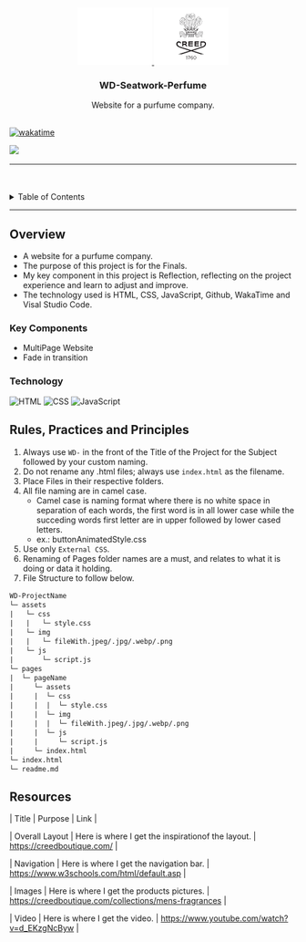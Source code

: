 <a name="readme-top">

<br/>

<br />
<div align="center">
  <a href="https://github.com/Maverick-Santos/">
    <img src="./assets/img/nyebe_white.png" alt="Nyebe" width="130" height="100">
    <img src="./pages/img/creed logo.png"width="130" height="100">
  </a>

  <h3 align="center">WD-Seatwork-Perfume</h3>
</div>

<div align="center">
  Website for a purfume company.
</div>

<br />

[![wakatime](https://wakatime.com/badge/user/474e236f-4718-4434-8aa0-f744cf4cde7d/project/2142565d-91c4-4a87-b560-dbe57d7021a7.svg)](https://wakatime.com/badge/user/474e236f-4718-4434-8aa0-f744cf4cde7d/project/2142565d-91c4-4a87-b560-dbe57d7021a7)

![](https://visit-counter.vercel.app/counter.png?page=zyx-0314/WD-Seatwork-Perfume-main)

---

<br />
<br />

<details>
  <summary>Table of Contents</summary>
  <ol>
    <li>
      <a href="#overview">Overview</a>
      <ol>
        <li>
          <a href="#key-components">Key Components</a>
        </li>
        <li>
          <a href="#technology">Technology</a>
        </li>
      </ol>
    </li>
    <li>
      <a href="#rule,-practices-and-principles">Rules, Practices and Principles</a>
    </li>
    <li>
      <a href="#resources">Resources</a>
    </li>
  </ol>
</details>

---

## Overview
- A website for a purfume company.
- The purpose of this project is for the Finals.
- My key component in this project is Reflection, reflecting on the project experience and learn to adjust and improve. 
- The technology used is HTML, CSS, JavaScript, Github, WakaTime and Visal Studio Code.

### Key Components
- MultiPage Website
- Fade in transition

### Technology
![HTML](https://img.shields.io/badge/HTML-E34F26?style=for-the-badge&logo=html5&logoColor=white)
![CSS](https://img.shields.io/badge/CSS-1572B6?style=for-the-badge&logo=css3&logoColor=white)
![JavaScript](https://img.shields.io/badge/JavaScript-F7DF1E?style=for-the-badge&logo=javascript&logoColor=white)

## Rules, Practices and Principles
1. Always use `WD-` in the front of the Title of the Project for the Subject followed by your custom naming.
2. Do not rename any .html files; always use `index.html` as the filename.
3. Place Files in their respective folders.
4. All file naming are in camel case.
   - Camel case is naming format where there is no white space in separation of each words, the first word is in all lower case while the succeding words first letter are in upper followed by lower cased letters.
   - ex.: buttonAnimatedStyle.css
5. Use only `External CSS`.
6. Renaming of Pages folder names are a must, and relates to what it is doing or data it holding.
7. File Structure to follow below.

```
WD-ProjectName
└─ assets
|   └─ css
|   |   └─ style.css
|   └─ img
|   |   └─ fileWith.jpeg/.jpg/.webp/.png
|   └─ js
|       └─ script.js
└─ pages
|  └─ pageName
|     └─ assets
|     |  └─ css
|     |  |  └─ style.css
|     |  └─ img
|     |  |  └─ fileWith.jpeg/.jpg/.webp/.png
|     |  └─ js
|     |     └─ script.js
|     └─ index.html
└─ index.html
└─ readme.md
```

## Resources
| Title | Purpose | Link |

| Overall Layout | Here is where I get the inspirationof the layout. | https://creedboutique.com/ |

| Navigation | Here is where I get the navigation bar. | https://www.w3schools.com/html/default.asp |

| Images | Here is where I get the products pictures. | https://creedboutique.com/collections/mens-fragrances |

| Video | Here is where I get the video. | https://www.youtube.com/watch?v=d_EKzgNcByw |